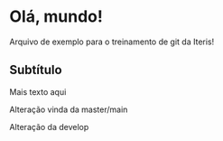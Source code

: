 # Olá, mundo!

Arquivo de exemplo para o treinamento de git da Iteris!

## Subtítulo

Mais texto aqui

Alteração vinda da master/main

Alteração da develop